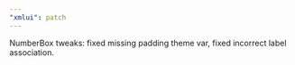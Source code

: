 ```yaml
---
"xmlui": patch
---
```


NumberBox tweaks: fixed missing padding theme var, fixed incorrect label association.
